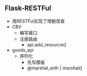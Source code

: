 ## Flask-RESTFul
- 用RESTFul实现了增删改查
- CBV
    - 编写接口
    - 注册路由
        - api.add_resource()
- goods_api
    - 序列化
        - 先写模板
        - @marshal_with | marshal()
        
